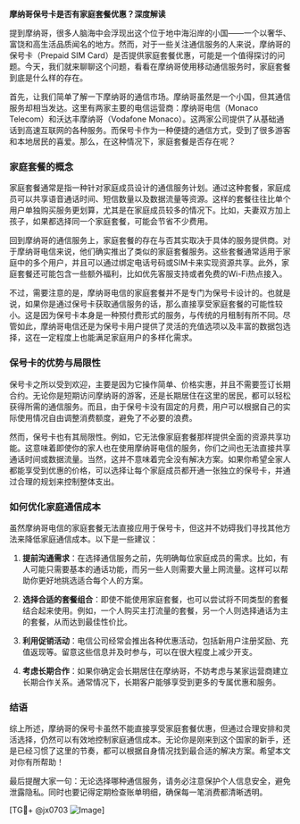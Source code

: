 **摩纳哥保号卡是否有家庭套餐优惠？深度解读**

提到摩纳哥，很多人脑海中会浮现出这个位于地中海沿岸的小国——一个以奢华、富饶和高生活品质闻名的地方。然而，对于一些关注通信服务的人来说，摩纳哥的保号卡（Prepaid SIM Card）是否提供家庭套餐优惠，可能是一个值得探讨的问题。今天，我们就来聊聊这个问题，看看在摩纳哥使用移动通信服务时，家庭套餐到底是什么样的存在。

首先，让我们简单了解一下摩纳哥的通信市场。摩纳哥虽然是一个小国，但其通信服务却相当发达。这里有两家主要的电信运营商：摩纳哥电信（Monaco Telecom）和沃达丰摩纳哥（Vodafone Monaco）。这两家公司提供了从基础通话到高速互联网的各种服务。而保号卡作为一种便捷的通信方式，受到了很多游客和本地居民的喜爱。那么，在这种情况下，家庭套餐是否存在呢？

### 家庭套餐的概念

家庭套餐通常是指一种针对家庭成员设计的通信服务计划。通过这种套餐，家庭成员可以共享语音通话时间、短信数量以及数据流量等资源。这样的套餐往往比单个用户单独购买服务更划算，尤其是在家庭成员较多的情况下。比如，夫妻双方加上孩子，如果都选择同一个家庭套餐，可能会节省不少费用。

回到摩纳哥的通信服务上，家庭套餐的存在与否其实取决于具体的服务提供商。对于摩纳哥电信来说，他们确实推出了类似的家庭套餐服务。这些套餐通常适用于家庭中的多个用户，并且可以通过绑定电话号码或SIM卡来实现资源共享。此外，家庭套餐还可能包含一些额外福利，比如优先客服支持或者免费的Wi-Fi热点接入。

不过，需要注意的是，摩纳哥电信的家庭套餐并不是专门为保号卡设计的。也就是说，如果你是通过保号卡获取通信服务的话，那么直接享受家庭套餐的可能性较小。这是因为保号卡本身是一种预付费形式的服务，与传统的月租制有所不同。尽管如此，摩纳哥电信还是为保号卡用户提供了灵活的充值选项以及丰富的数据包选择，这在一定程度上也能满足家庭用户的多样化需求。

### 保号卡的优势与局限性

保号卡之所以受到欢迎，主要是因为它操作简单、价格实惠，并且不需要签订长期合约。无论你是短期访问摩纳哥的游客，还是长期居住在这里的居民，都可以轻松获得所需的通信服务。而且，由于保号卡没有固定的月费，用户可以根据自己的实际使用情况自由调整消费额度，避免了不必要的浪费。

然而，保号卡也有其局限性。例如，它无法像家庭套餐那样提供全面的资源共享功能。这意味着即使你的家人也在使用摩纳哥电信的服务，你们之间也无法直接共享通话时间或数据流量。当然，这并不意味着完全没有解决方案。如果你希望全家人都能享受到优惠的价格，可以选择让每个家庭成员都开通一张独立的保号卡，并通过合理的规划来控制整体支出。

### 如何优化家庭通信成本

虽然摩纳哥电信的家庭套餐无法直接应用于保号卡，但这并不妨碍我们寻找其他方法来降低家庭通信成本。以下是一些建议：

1. **提前沟通需求**：在选择通信服务之前，先明确每位家庭成员的需求。比如，有人可能只需要基本的通话功能，而另一些人则需要大量上网流量。这样可以帮助你更好地挑选适合每个人的方案。
   
2. **选择合适的套餐组合**：即使不能使用家庭套餐，也可以尝试将不同类型的套餐结合起来使用。例如，一个人购买主打流量的套餐，另一个人则选择通话为主的套餐，从而达到最佳性价比。

3. **利用促销活动**：电信公司经常会推出各种优惠活动，包括新用户注册奖励、充值返现等。留意这些信息并及时参与，可以在很大程度上减少开支。

4. **考虑长期合作**：如果你确定会长期居住在摩纳哥，不妨考虑与某家运营商建立长期合作关系。通常情况下，长期客户能够享受到更多的专属优惠和服务。

### 结语

综上所述，摩纳哥的保号卡虽然不能直接享受家庭套餐优惠，但通过合理安排和灵活选择，仍然可以有效地控制家庭通信成本。无论你是刚来到这个国家的新手，还是已经习惯了这里的节奏，都可以根据自身情况找到最合适的解决方案。希望本文对你有所帮助！

最后提醒大家一句：无论选择哪种通信服务，请务必注意保护个人信息安全，避免泄露隐私。同时也要记得定期检查账单明细，确保每一笔消费都清晰透明。

[TG💪+ @jx0703 ![Image](https://github.com/user-attachments/assets/dbca1d08-cadb-493c-b0ec-ad6f7a83f270)]